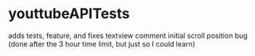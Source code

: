 # youttubeAPITests
adds tests, feature, and fixes textview comment initial scroll position bug (done after the 3 hour time limit, but just so I could learn)
